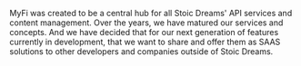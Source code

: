 <webui-data data-page-title="API Services and Content delivery for Stoic Dreams powered websites and applications" data-page-subtitle=""></webui-data>

<webui-page-segment>

MyFi was created to be a central hub for all Stoic Dreams' API services and content management. Over the years, we have matured our services and concepts. And we have decided that for our next generation of features currently in development, that we want to share and offer them as SAAS solutions to other developers and companies outside of Stoic Dreams.

</webui-page-segment>

<webui-content src="https://cdn.myfi.ws/d/en-US/about-stoic-dreams.md"></webui-content>
